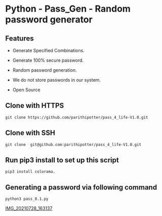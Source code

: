# Python - Pass_Gen - Random password generator 

## Features

* Generate Specified Combinations.

* Generate 100% secure password.

* Random password generation.

* We do not store passwords in our system.

* Open Source

## Clone with HTTPS
```
git clone https://github.com/parithipotter/pass_4_life-V1.0.git
```

## Clone with SSH
```
git clone  git@github.com:parithipotter/pass_4_life-V1.0.git
```

## Run pip3 install to set up this script
```
pip3 install colorama.
```

## Generating a password via following command
```
python3 pass_0.1.py
```
[IMG_20210728_163137](https://user-images.githubusercontent.com/55909054/127747186-33a35a0e-7a17-4586-8a83-2160cd89203f.jpg)


